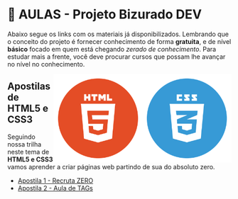 # 📕 AULAS - Projeto **Bizurado DEV**


Abaixo segue os links com os materiais já disponibilizados. Lembrando que o conceito do projeto é fornecer conhecimento de forma **gratuita**, e de nível **básico** focado em quem está chegando *zerado de conhecimento*. Para estudar mais a frente, você deve procurar cursos que possam lhe avançar no nível no conhecimento.

<img align="right" src="https://github.com/rodrusantu-dev/Bizurado-Dev/blob/main/img/aulas/HTML%20e%20CSS/css3.png" width="200">
<img align="right" src="https://github.com/rodrusantu-dev/Bizurado-Dev/blob/main/img/aulas/HTML%20e%20CSS/html5.png" width="200">

## Apostilas de HTML5 e CSS3

Seguindo nossa trilha neste tema de **HTML5 e CSS3** vamos aprender a criar páginas web partindo de sua do absoluto zero.

* [Apostila 1 - Recruta ZERO](https://github.com/rodrusantu-dev/Bizurado-Dev/blob/main/Markdown/01%20-%20Recruta%20Zero.md)
* [Apostila 2 - Aula de TAGs](https://github.com/rodrusantu-dev/Bizurado-Dev/blob/main/Markdown/02%20-%20Aula%20de%20TAGs.md)




